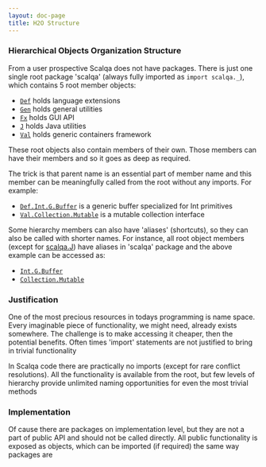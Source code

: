 ```yaml
---
layout: doc-page
title: H2O Structure
---
```

### Hierarchical Objects Organization Structure

From a user prospective Scalqa does not have packages. There is just one single root package 'scalqa' 
(always fully imported as `import scalqa._`), which contains 5 root member objects:

- [`Def`](../../api/scalqa/Def$.html) holds language extensions
- [`Gen`](../../api/scalqa/Gen$.html) holds general utilities
- [`Fx`](../../api/scalqa/Fx$.html)   holds GUI API
- [`J`](../../api/scalqa/J$.html)     holds Java utilities
- [`Val`](../../api/scalqa/Val$.html) holds generic containers framework
  
These root objects also contain members of their own. Those members can have their members and so it goes as deep as required.

The trick is that parent name is an essential part of member name and this member can be meaningfully called from the root 
without any imports.
For example:

- [`Def.Int.G.Buffer`](../../api/scalqa/def/int/g/Buffer.html) is a generic buffer specialized for Int primitives  
- [`Val.Collection.Mutable`](../../api/scalqa/val/collection/Mutable.html) is a mutable collection interface   

Some hierarchy members can also have 'aliases' (shortcuts), so they can also be called 
with shorter names. For instance, all root object members (except for [scalqa.J](../../api/scalqa/J$.html)) have aliases in 'scalqa' package and the above 
example can be accessed as:
 
- [`Int.G.Buffer`](../../api/scalqa/def/int/g/Buffer.html) 
- [`Collection.Mutable`](../../api/scalqa/val/collection/Mutable.html)    

### Justification

One of the most precious resources in todays programming is name space. Every imaginable piece of functionality, we might need, 
already exists somewhere. The challenge is to make accessing it cheaper, then the potential benefits. 
Often times 'import' statements are not justified to bring in trivial functionality

In Scalqa code there are practically no imports (except for rare conflict resolutions). All the functionality is available from the root,
but few levels of hierarchy provide unlimited naming opportunities for even the most trivial methods

### Implementation        

Of cause there are packages on implementation level, but they are not a part of public API and should not be called directly. 
All public functionality is exposed as objects, which can be imported (if required) the same way packages are 

